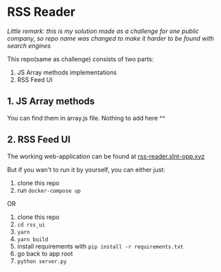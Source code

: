 # RSS Reader

*Little remark: this is my solution made as a challenge for one public company, so repo name was changed to make it harder to be found with search engines*

This repo(same as challenge) consists of two parts:
1. JS Array methods implementations
2. RSS Feed UI

## 1. JS Array methods
You can find them in array.js file. Nothing to add here ^^

## 2. RSS Feed UI
The working web-application can be found at [rss-reader.slnt-opp.xyz](https://rss-reader.slnt-opp.xyz)

But if you wan't to run it by yourself, you can either just:

1. clone this repo
2. run `docker-compose up`

OR

1. clone this repo
2. `cd rss_ui`
3. `yarn`
4. `yarn build`
5. install requirements with `pip install -r requirements.txt`
6. go back to app root
7. `python server.py`
